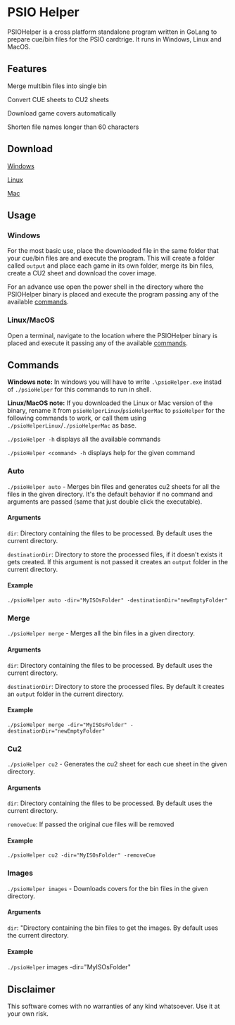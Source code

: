 # PSIO Helper

PSIOHelper is a cross platform standalone program written in GoLang to prepare cue/bin files for the PSIO cardtrige. It runs in Windows, Linux and MacOS.

## Features
Merge multibin files into single bin

Convert CUE sheets to CU2 sheets

Download game covers automatically

Shorten file names longer than 60 characters 

## Download
[Windows](https://github.com/ncirocco/psio-helper/releases/download/v0.2.0/psioHelper.exe)

[Linux](https://github.com/ncirocco/psio-helper/releases/download/v0.2.0/psioHelperLinux)

[Mac](https://github.com/ncirocco/psio-helper/releases/download/v0.2.0/psioHelperMac)

## Usage

### Windows
For the most basic use, place the downloaded file in the same folder that your cue/bin files are and execute the program. This will create a folder called `output` and place each game in its own folder, merge its bin files, create a CU2 sheet and download the cover image.

For an advance use open the power shell in the directory where the PSIOHelper binary is placed and execute the program passing any of the available [commands](https://github.com/ncirocco/psio-helper/blob/master/README.md#commands).

### Linux/MacOS
Open a terminal, navigate to the location where the PSIOHelper binary is placed and execute it passing any of the available [commands](https://github.com/ncirocco/psio-helper/blob/master/README.md#commands).

## Commands
**Windows note:** In windows you will have to write `.\psioHelper.exe` instad of `./psioHelper` for this commands to run in shell.

**Linux/MacOS note:** If you downloaded the Linux or Mac version of the binary, rename it from `psioHelperLinux`/`psioHelperMac` to `psioHelper` for the following commands to work, or call them using `./psioHelperLinux`/`./psioHelperMac` as base.

`./psioHelper -h` displays all the available commands

`./psioHelper <command> -h` displays help for the given command

### Auto
`./psioHelper auto` - Merges bin files and generates cu2 sheets for all the files in the given directory. It's the default behavior if no command and arguments are passed (same that just double click the executable).

#### Arguments
`dir`: Directory containing the files to be processed. By default uses the current directory.

`destinationDir`: Directory to store the processed files, if it doesn't exists it gets created. If this argument is not passed it creates an `output` folder in the current directory.

#### Example
`./psioHelper auto -dir="MyISOsFolder" -destinationDir="newEmptyFolder"`

### Merge
`./psioHelper merge` - Merges all the bin files in a given directory. 

#### Arguments
`dir`: Directory containing the files to be processed. By default uses the current directory.

`destinationDir`: Directory to store the processed files. By default it creates an `output` folder in the current directory.

#### Example
`./psioHelper merge -dir="MyISOsFolder" -destinationDir="newEmptyFolder"`

### Cu2
`./psioHelper cu2` - Generates the cu2 sheet for each cue sheet in the given directory.

#### Arguments
`dir`: Directory containing the files to be processed. By default uses the current directory.

`removeCue`: If passed the original cue files will be removed

#### Example
`./psioHelper cu2 -dir="MyISOsFolder" -removeCue`

### Images
`./psioHelper images` - Downloads covers for the bin files in the given directory.

#### Arguments
`dir`: "Directory containing the bin files to get the images. By default uses the current directory.

#### Example
`./psioHelper` images -dir="MyISOsFolder"


## Disclaimer
This software comes with no warranties of any kind whatsoever. Use it at your own risk.

